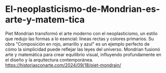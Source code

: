 # El-neoplasticismo-de-Mondrian-es-arte-y-matem-tica
Piet Mondrian transformó el arte moderno con el neoplasticismo, un estilo que redujo las formas a lo esencial: líneas rectas y colores primarios. Su obra "Composición en rojo, amarillo y azul" es un ejemplo perfecto de cómo la simplicidad puede reflejar las leyes del universo. Mondrian fusionó arte y matemática para crear equilibrio visual, influyendo profundamente en el diseño y la arquitectura contemporánea.
https://historiasconarte.com/2024/09/18/piet-mondrain/
